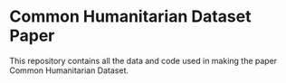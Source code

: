 Common Humanitarian Dataset Paper
=================================

This repository contains all the data and code used in making the paper Common Humanitarian Dataset.